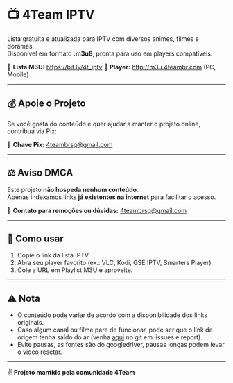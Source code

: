 # 📺 4Team IPTV

Lista gratuita e atualizada para IPTV com diversos animes, filmes e doramas.  
Disponível em formato **.m3u8**, pronta para uso em players compatíveis.

🔗 **Lista M3U:** https://bit.ly/4t_iptv
🔗 **Player:** http://m3u.4teambr.com  (PC, Mobile)

---

## 💰 Apoie o Projeto
Se você gosta do conteúdo e quer ajudar a manter o projeto online, contribua via Pix:  

📧 **Chave Pix:** 4teambrsg@gmail.com

---

## ⚖️ Aviso DMCA
Este projeto **não hospeda nenhum conteúdo**.  
Apenas indexamos links **já existentes na internet** para facilitar o acesso.  

📩 **Contato para remoções ou dúvidas:** 4teambrsg@gmail.com

---

## 🚀 Como usar
1. Copie o link da lista IPTV.
2. Abra seu player favorito  (ex.: VLC, Kodi, GSE IPTV, Smarters Player).
3. Cole a URL em Playlist M3U e aproveite.

---

## ⚠️ Nota
- O conteúdo pode variar de acordo com a disponibilidade dos links originais.
- Caso algum canal ou filme pare de funcionar, pode ser que o link de origem tenha saído do ar (venha [aqui](https://github.com/Sage-BR/4TListaIPTV/issues) no git em iissues e report).
- Evite pausas, as fontes são do googledriver, pausas longas podem levar o video resetar.

---
✌️ **Projeto mantido pela comunidade 4Team**
